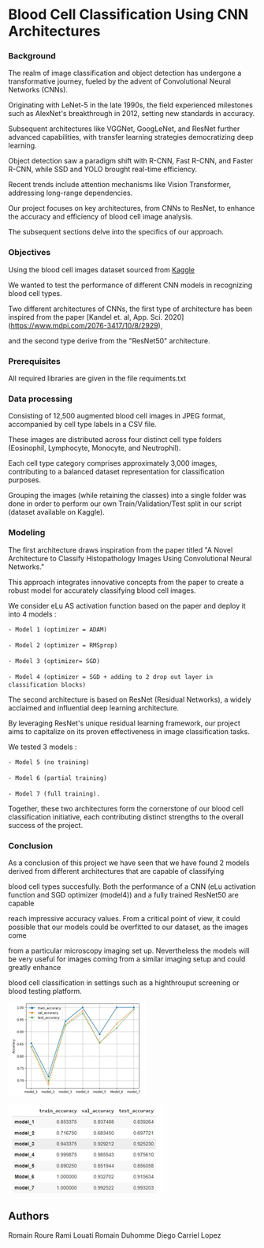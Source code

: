 # Blood Cell Classification Using CNN Architectures

### Background

The realm of image classification and object detection has undergone a transformative journey, fueled by the advent of Convolutional Neural Networks (CNNs). 

Originating with LeNet-5 in the late 1990s, the field experienced milestones such as AlexNet's breakthrough in 2012, setting new standards in accuracy. 

Subsequent architectures like VGGNet, GoogLeNet, and ResNet further advanced capabilities, with transfer learning strategies democratizing deep learning.

Object detection saw a paradigm shift with R-CNN, Fast R-CNN, and Faster R-CNN, while SSD and YOLO brought real-time efficiency.

Recent trends include attention mechanisms like Vision Transformer, addressing long-range dependencies. 

Our project focuses on key architectures, from CNNs to ResNet, to enhance the accuracy and efficiency of blood cell image analysis. 

The subsequent sections delve into the specifics of our approach.



### Objectives

Using the blood cell images dataset sourced from [Kaggle](https://www.kaggle.com/datasets/romainroure/blood-cells-4-classes-dataset)

We wanted to test the performance of different CNN models in recognizing blood cell types. 

Two different architectures of CNNs, the first type of architecture has been inspired from the paper [Kandel et. al, App. Sci. 2020] (https://www.mdpi.com/2076-3417/10/8/2929),

and the second type derive from the "ResNet50" architecture.


### Prerequisites

All required libraries are given in the file requiments.txt

### Data processing

Consisting of 12,500 augmented blood cell images in JPEG format, accompanied by cell type labels in a CSV file. 

These images are distributed across four distinct cell type folders (Eosinophil, Lymphocyte, Monocyte, and Neutrophil). 

Each cell type category comprises approximately 3,000 images, contributing to a balanced dataset representation for classification purposes.

Grouping the images (while retaining the classes) into a single folder was done in order to perform our own Train/Validation/Test split in our script (dataset available on Kaggle).


### Modeling

The first architecture draws inspiration from the paper titled "A Novel Architecture to Classify Histopathology Images Using Convolutional Neural Networks." 

This approach integrates innovative concepts from the paper to create a robust model for accurately classifying blood cell images.

We consider eLu AS activation function based on the paper and deploy it into 4 models : 

	- Model 1 (optimizer = ADAM)

	- Model 2 (optimizer = RMSprop) 

	- Model 3 (optimizer= SGD)  

	- Model 4 (optimizer = SGD + adding to 2 drop out layer in classification blocks)

The second architecture is based on ResNet (Residual Networks), a widely acclaimed and influential deep learning architecture. 

By leveraging ResNet's unique residual learning framework, our project aims to capitalize on its proven effectiveness in image classification tasks.

We tested 3 models : 

	- Model 5 (no training)

	- Model 6 (partial training)

	- Model 7 (full training).

Together, these two architectures form the cornerstone of our blood cell classification initiative, each contributing distinct strengths to the overall success of the project.


### Conclusion

As a conclusion of this project we have seen that we have found 2 models derived from different architectures that are capable of classifying

blood cell types succesfully. Both the performance of a CNN (eLu activation function and SGD optimizer (model4)) and a fully trained ResNet50 are capable

reach impressive accuracy values. From a critical point of view, it could possible that our models could be overfitted to our dataset, as the images come

from a particular microscopy imaging set up. Nevertheless the models will be very useful for images coming from a similar imaging setup and could greatly enhance 

blood cell classification in settings such as a highthrouput screening or blood testing platform.


![Alt text](figures/Image1.png)

![Alt text](figures/Image2.png)
## Authors

Romain Roure
Rami Louati
Romain Duhomme
Diego Carriel Lopez